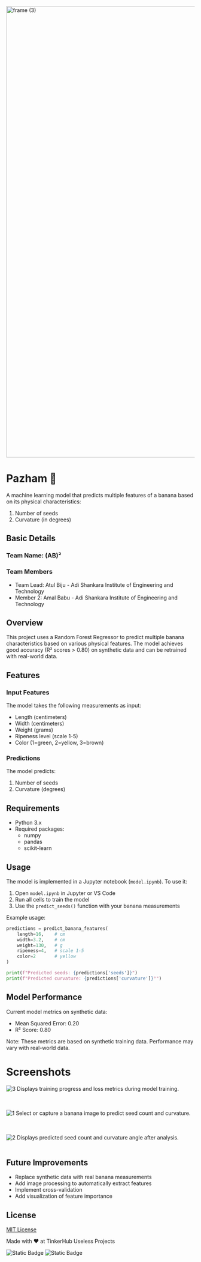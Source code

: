 <img width="3188" height="1202" alt="frame (3)" src="https://github.com/user-attachments/assets/517ad8e9-ad22-457d-9538-a9e62d137cd7" />

# Pazham     🍌
A machine learning model that predicts multiple features of a banana based on its physical characteristics:
1. Number of seeds
2. Curvature (in degrees)


## Basic Details
### Team Name: (AB)²


### Team Members
- Team Lead: Atul Biju - Adi Shankara Institute of Engineering and Technology
- Member 2: Amal Babu - Adi Shankara Institute of Engineering and Technology


## Overview

This project uses a Random Forest Regressor to predict multiple banana characteristics based on various physical features. The model achieves good accuracy (R² scores > 0.80) on synthetic data and can be retrained with real-world data.


## Features

### Input Features
The model takes the following measurements as input:
- Length (centimeters)
- Width (centimeters)
- Weight (grams)
- Ripeness level (scale 1-5)
- Color (1=green, 2=yellow, 3=brown)

### Predictions
The model predicts:
1. Number of seeds
2. Curvature (degrees)

## Requirements

- Python 3.x
- Required packages:
  - numpy
  - pandas
  - scikit-learn

## Usage

The model is implemented in a Jupyter notebook (`model.ipynb`). To use it:

1. Open `model.ipynb` in Jupyter or VS Code
2. Run all cells to train the model
3. Use the `predict_seeds()` function with your banana measurements

Example usage:
```python
predictions = predict_banana_features(
    length=16,    # cm
    width=3.2,    # cm
    weight=130,   # g
    ripeness=4,   # scale 1-5
    color=2       # yellow
)

print(f"Predicted seeds: {predictions['seeds']}")
print(f"Predicted curvature: {predictions['curvature']}°")
```

## Model Performance

Current model metrics on synthetic data:
- Mean Squared Error: 0.20
- R² Score: 0.80

Note: These metrics are based on synthetic training data. Performance may vary with real-world data.

# Screenshots
![3](https://github.com/user-attachments/assets/c5d8c609-2515-45b2-8423-5dd5a94a8deb)
Displays training progress and loss metrics during model training.   <br><br><br>

![1](https://github.com/user-attachments/assets/3fe1baf1-7142-44cd-9164-443e93fe948a)
Select or capture a banana image to predict seed count and curvature.  <br><br><br>


![2](https://github.com/user-attachments/assets/489dd5e4-a178-4045-bcee-4403d28a2f5d)
Displays predicted seed count and curvature angle after analysis.   <br><br>



## Future Improvements

- Replace synthetic data with real banana measurements
- Add image processing to automatically extract features
- Implement cross-validation
- Add visualization of feature importance

## License

[MIT License](LICENSE)

Made with ❤️ at TinkerHub Useless Projects 

![Static Badge](https://img.shields.io/badge/TinkerHub-24?color=%23000000&link=https%3A%2F%2Fwww.tinkerhub.org%2F)
![Static Badge](https://img.shields.io/badge/UselessProjects--25-25?link=https%3A%2F%2Fwww.tinkerhub.org%2Fevents%2FQ2Q1TQKX6Q%2FUseless%2520Projects)
